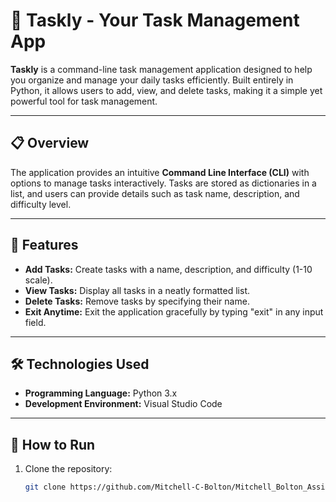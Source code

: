 # 📝 Taskly - Your Task Management App

**Taskly** is a command-line task management application designed to help you organize and manage your daily tasks efficiently. Built entirely in Python, it allows users to add, view, and delete tasks, making it a simple yet powerful tool for task management.

---

## 📋 Overview

The application provides an intuitive **Command Line Interface (CLI)** with options to manage tasks interactively. Tasks are stored as dictionaries in a list, and users can provide details such as task name, description, and difficulty level.

---

## 🔧 Features

- **Add Tasks:** Create tasks with a name, description, and difficulty (1-10 scale).
- **View Tasks:** Display all tasks in a neatly formatted list.
- **Delete Tasks:** Remove tasks by specifying their name.
- **Exit Anytime:** Exit the application gracefully by typing "exit" in any input field.

---

## 🛠️ Technologies Used

- **Programming Language:** Python 3.x
- **Development Environment:** Visual Studio Code

---

## 🚀 How to Run

1. Clone the repository:
   ```bash
   git clone https://github.com/Mitchell-C-Bolton/Mitchell_Bolton_Assignmanet_2